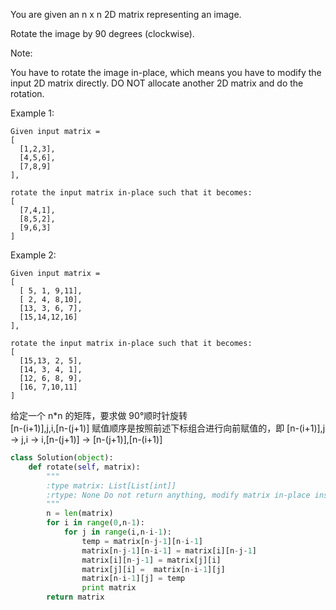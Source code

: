You are given an n x n 2D matrix representing an image.

Rotate the image by 90 degrees (clockwise).

Note:

You have to rotate the image in-place, which means you have to modify the input 2D matrix directly. DO NOT allocate another 2D matrix and do the rotation.

Example 1:
```
Given input matrix = 
[
  [1,2,3],
  [4,5,6],
  [7,8,9]
],

rotate the input matrix in-place such that it becomes:
[
  [7,4,1],
  [8,5,2],
  [9,6,3]
]
```
Example 2:
```
Given input matrix =
[
  [ 5, 1, 9,11],
  [ 2, 4, 8,10],
  [13, 3, 6, 7],
  [15,14,12,16]
], 

rotate the input matrix in-place such that it becomes:
[
  [15,13, 2, 5],
  [14, 3, 4, 1],
  [12, 6, 8, 9],
  [16, 7,10,11]
]
```
给定一个 n*n 的矩阵，要求做 90°顺时针旋转  
[n-(i+1)],j,i,[n-(j+1)] 赋值顺序是按照前述下标组合进行向前赋值的，即 [n-(i+1)],j -> j,i -> i,[n-(j+1)] -> [n-(j+1)],[n-(i+1)]  

```python
class Solution(object):
    def rotate(self, matrix):
        """
        :type matrix: List[List[int]]
        :rtype: None Do not return anything, modify matrix in-place instead.
        """
        n = len(matrix)
        for i in range(0,n-1):
            for j in range(i,n-i-1):
                temp = matrix[n-j-1][n-i-1]
                matrix[n-j-1][n-i-1] = matrix[i][n-j-1]
                matrix[i][n-j-1] = matrix[j][i]
                matrix[j][i] =  matrix[n-i-1][j]
                matrix[n-i-1][j] = temp
                print matrix
        return matrix
```
